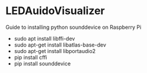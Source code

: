# LEDAuidoVisualizer

Guide to installing python sounddevice on Raspberry Pi

 - sudo apt install libffi-dev
 - sudo apt-get install libatlas-base-dev
 - sudo apt-get install libportaudio2
 - pip install cffi
 - pip install sounddevice


 

